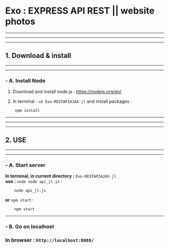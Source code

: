 # **Exo :  EXPRESS API REST || website photos**
***
***
***


## **1. Download & install**
***
***
### **- A. Install Node**

1. Download and install node.js : https://nodejs.org/en/

2. In terminal : `cd Exo-RESTAPIAJAX-jl` and install packages : 

        npm install

---
        
***
***
## **2. USE**
***
***


### **- A. Start server**


**In terminal, in current directory :** `Exo-RESTAPIAJAX-jl`  
**use  :** `node node api_jl.js` :

        node api_jl.js

**or** `npm start` :

        npm start

---

### **- B. Go on localhost**


### **In browser :** `http://localhost:8080/` 
